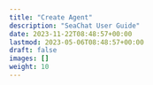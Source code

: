 ```yaml
---
title: "Create Agent"
description: "SeaChat User Guide"
date: 2023-11-22T08:48:57+00:00
lastmod: 2023-05-06T08:48:57+00:00
draft: false
images: []
weight: 10
---
```

